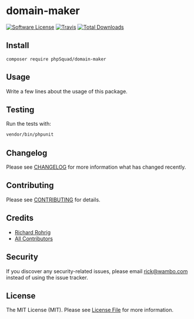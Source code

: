 # domain-maker

[![Software License](https://img.shields.io/badge/license-MIT-brightgreen.svg?style=flat-square)](LICENSE.md)
[![Travis](https://img.shields.io/travis/phpSquad/domain-maker.svg?style=flat-square)]()
[![Total Downloads](https://img.shields.io/packagist/dt/phpSquad/domain-maker.svg?style=flat-square)](https://packagist.org/packages/phpSquad/domain-maker)

## Install
`composer require phpSquad/domain-maker`

## Usage
Write a few lines about the usage of this package.

## Testing
Run the tests with:

``` bash
vendor/bin/phpunit
```

## Changelog
Please see [CHANGELOG](CHANGELOG.md) for more information what has changed recently.

## Contributing
Please see [CONTRIBUTING](CONTRIBUTING.md) for details.

## Credits

- [Richard Rohrig](https://github.com/phpSquad)
- [All Contributors](https://github.com/phpSquad/domain-maker/contributors)

## Security
If you discover any security-related issues, please email rick@wambo.com instead of using the issue tracker.

## License
The MIT License (MIT). Please see [License File](/LICENSE.md) for more information.